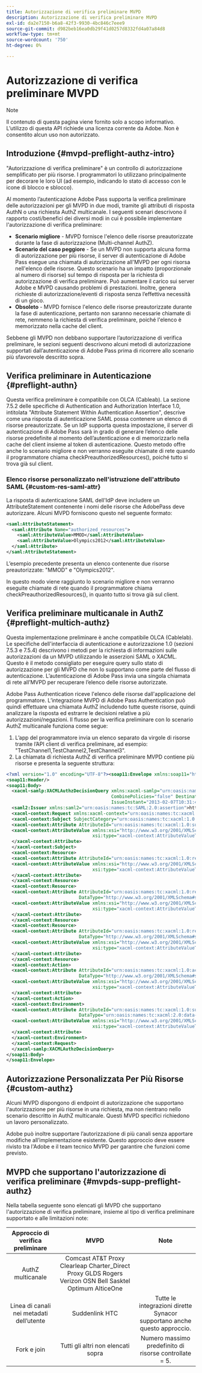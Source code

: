 ```yaml
---
title: Autorizzazione di verifica preliminare MVPD
description: Autorizzazione di verifica preliminare MVPD
exl-id: da2e7150-b6a8-42f3-9930-4bc846c7eee9
source-git-commit: d982beb16ea0db29f41d0257d8332fd4a07a84d8
workflow-type: tm+mt
source-wordcount: '750'
ht-degree: 0%

---
```


# Autorizzazione di verifica preliminare MVPD

>[!NOTE]
>
>Il contenuto di questa pagina viene fornito solo a scopo informativo. L’utilizzo di questa API richiede una licenza corrente da Adobe. Non è consentito alcun uso non autorizzato.

## Introduzione {#mvpd-preflight-authz-intro}

&quot;Autorizzazione di verifica preliminare&quot; è un controllo di autorizzazione semplificato per più risorse. I programmatori lo utilizzano principalmente per decorare le loro UI (ad esempio, indicando lo stato di accesso con le icone di blocco e sblocco).

Al momento l’autenticazione Adobe Pass supporta la verifica preliminare delle autorizzazioni per gli MVPD in due modi, tramite gli attributi di risposta AuthN o una richiesta AuthZ multicanale.  I seguenti scenari descrivono il rapporto costi/benefici dei diversi modi in cui è possibile implementare l&#39;autorizzazione di verifica preliminare:

* **Scenario migliore** - MVPD fornisce l&#39;elenco delle risorse preautorizzate durante la fase di autorizzazione (Multi-channel AuthZ).
* **Scenario del caso peggiore** - Se un MVPD non supporta alcuna forma di autorizzazione per più risorse, il server di autenticazione di Adobe Pass esegue una chiamata di autorizzazione all&#39;MVPD per ogni risorsa nell&#39;elenco delle risorse. Questo scenario ha un impatto (proporzionale al numero di risorse) sul tempo di risposta per la richiesta di autorizzazione di verifica preliminare. Può aumentare il carico sui server Adobe e MVPD causando problemi di prestazioni. Inoltre, genera richieste di autorizzazione/eventi di risposta senza l’effettiva necessità di un gioco.
* **Obsoleto** - MVPD fornisce l&#39;elenco delle risorse preautorizzate durante la fase di autenticazione, pertanto non saranno necessarie chiamate di rete, nemmeno la richiesta di verifica preliminare, poiché l&#39;elenco è memorizzato nella cache del client.

Sebbene gli MVPD non debbano supportare l’autorizzazione di verifica preliminare, le sezioni seguenti descrivono alcuni metodi di autorizzazione supportati dall’autenticazione di Adobe Pass prima di ricorrere allo scenario più sfavorevole descritto sopra.

## Verifica preliminare in Autenticazione {#preflight-authn}

Questa verifica preliminare è compatibile con OLCA (Cableab). La sezione 7.5.2 delle specifiche di Authentication and Authorization Interface 1.0, intitolata &quot;Attribute Statement Within Authentication Assertion&quot;, descrive come una risposta di autenticazione SAML possa contenere un elenco di risorse preautorizzate. Se un IdP supporta questa impostazione, il server di autenticazione di Adobe Pass sarà in grado di generare l’elenco delle risorse predefinite al momento dell’autenticazione e di memorizzarlo nella cache del client insieme al token di autenticazione. Questo metodo offre anche lo scenario migliore e non verranno eseguite chiamate di rete quando il programmatore chiama checkPreauthorizedResources(), poiché tutto si trova già sul client.

### Elenco risorse personalizzato nell&#39;istruzione dell&#39;attributo SAML {#custom-res-saml-attr}

La risposta di autenticazione SAML dell&#39;IdP deve includere un AttributeStatement contenente i nomi delle risorse che AdobePass deve autorizzare.  Alcuni MVPD forniscono questo nel seguente formato:

```XML
<saml:AttributeStatement>
  <saml:Attribute Name="authorized_resources">
    <saml:AttributeValue>MMOD</saml:AttributeValue>
    <saml:AttributeValue>Olympics2012</saml:AttributeValue>
  </saml:Attribute>
</saml:AttributeStatement>
```

L’esempio precedente presenta un elenco contenente due risorse preautorizzate: &quot;MMOD&quot; e &quot;Olympics2012&quot;.

In questo modo viene raggiunto lo scenario migliore e non verranno eseguite chiamate di rete quando il programmatore chiama checkPreauthorizedResources(), in quanto tutto si trova già sul client.

## Verifica preliminare multicanale in AuthZ {#preflight-multich-authz}

Questa implementazione preliminare è anche compatibile OLCA (Cablelab).  Le specifiche dell&#39;interfaccia di autenticazione e autorizzazione 1.0 (sezioni 7.5.3 e 7.5.4) descrivono i metodi per la richiesta di informazioni sulle autorizzazioni da un MVPD utilizzando le asserzioni SAML o XACML. Questo è il metodo consigliato per eseguire query sullo stato di autorizzazione per gli MVPD che non lo supportano come parte del flusso di autenticazione. L’autenticazione di Adobe Pass invia una singola chiamata di rete all’MVPD per recuperare l’elenco delle risorse autorizzate.


Adobe Pass Authentication riceve l&#39;elenco delle risorse dall&#39;applicazione del programmatore. L’integrazione MVPD di Adobe Pass Authentication può quindi effettuare una chiamata AuthZ includendo tutte queste risorse, quindi analizzare la risposta ed estrarre le decisioni relative a più autorizzazioni/negazioni.  Il flusso per la verifica preliminare con lo scenario AuthZ multicanale funziona come segue:

1. L’app del programmatore invia un elenco separato da virgole di risorse tramite l’API client di verifica preliminare, ad esempio: &quot;TestChannel1,TestChannel2,TestChannel3&quot;.
1. La chiamata di richiesta AuthZ di verifica preliminare MVPD contiene più risorse e presenta la seguente struttura:

```XML
<?xml version="1.0" encoding="UTF-8"?><soap11:Envelope xmlns:soap11="http://schemas.xmlsoap.org/soap/envelope/"> 
<soap11:Header/> 
<soap11:Body> 
  <xacml-samlp:XACMLAuthzDecisionQuery xmlns:xacml-samlp="urn:oasis:names:tc:xacml:2.0:profile:saml2.0:v2:schema:protocol" 
                                       CombinePolicies="false" Destination="https://login.idpexmaple.net/" ID="_3576604f382455d6495f342d9e07b69c" 
                                       IssueInstant="2013-02-07T10:31:40.333Z" Version="2.0"> 
  <saml2:Issuer xmlns:saml2="urn:oasis:names:tc:SAML:2.0:assertion">https://saml.sp.auth-staging.adobe.com/on-behalf-of/TestDistributors</saml2:Issuer> 
  <xacml-context:Request xmlns:xacml-context="urn:oasis:names:tc:xacml:2.0:context:schema:os"> 
  <xacml-context:Subject SubjectCategory="urn:oasis:names:tc:xacml:1.0:subject-category:access-subject"> 
  <xacml-context:Attribute AttributeId="urn:oasis:names:tc:xacml:1.0:subject:subject-id" DataType="http://www.w3.org/2001/XMLSchema#string"> 
  <xacml-context:AttributeValue xmlns:xsi="http://www.w3.org/2001/XMLSchema-instance" 
                                xsi:type="xacml-context:AttributeValueType">VFZTAQEAABQCe[...]</xacml-context:AttributeValue> 
  </xacml-context:Attribute> 
  </xacml-context:Subject> 
  <xacml-context:Resource> 
  <xacml-context:Attribute AttributeId="urn:oasis:names:tc:xacml:1.0:resource:resource-id" DataType="http://www.w3.org/2001/XMLSchema#string"> 
  <xacml-context:AttributeValue xmlns:xsi="http://www.w3.org/2001/XMLSchema-instance" 
                                xsi:type="xacml-context:AttributeValueType">TestChannel1</xacml-context:AttributeValue> 
  </xacml-context:Attribute> 
  </xacml-context:Resource> 
  <xacml-context:Resource> 
  <xacml-context:Attribute AttributeId="urn:oasis:names:tc:xacml:1.0:resource:resource-id" 
                           DataType="http://www.w3.org/2001/XMLSchema#string"> 
  <xacml-context:AttributeValue xmlns:xsi="http://www.w3.org/2001/XMLSchema-instance" 
                                xsi:type="xacml-context:AttributeValueType">TestChannel2</xacml-context:AttributeValue> 
  </xacml-context:Attribute> 
  </xacml-context:Resource> 
  <xacml-context:Resource> 
  <xacml-context:Attribute AttributeId="urn:oasis:names:tc:xacml:1.0:resource:resource-id" 
                           DataType="http://www.w3.org/2001/XMLSchema#string"> 
  <xacml-context:AttributeValue xmlns:xsi="http://www.w3.org/2001/XMLSchema-instance"
                                xsi:type="xacml-context:AttributeValueType">TestChannel3</xacml-context:AttributeValue> 
  </xacml-context:Attribute> 
  </xacml-context:Resource> 
  <xacml-context:Action> 
  <xacml-context:Attribute AttributeId="urn:oasis:names:tc:xacml:1.0:action:action-id" 
                           DataType="http://www.w3.org/2001/XMLSchema#string"> 
  <xacml-context:AttributeValue xmlns:xsi="http://www.w3.org/2001/XMLSchema-instance" 
                                xsi:type="xacml-context:AttributeValueType">VIEW</xacml-context:AttributeValue> 
  </xacml-context:Attribute> 
  </xacml-context:Action> 
  <xacml-context:Environment> 
  <xacml-context:Attribute AttributeId="urn:oasis:names:tc:xacml:1.0:subject:authn-locality:ip-address" 
                           DataType="urn:oasis:names:tc:xacml:2.0:data-type:ipAddress"> 
  <xacml-context:AttributeValue xmlns:xsi="http://www.w3.org/2001/XMLSchema-instance" 
                                xsi:type="xacml-context:AttributeValueType">127.0.0.1</xacml-context:AttributeValue> 
  </xacml-context:Attribute> 
  </xacml-context:Environment> 
  </xacml-context:Request> 
  </xacml-samlp:XACMLAuthzDecisionQuery> 
</soap11:Body> 
</soap11:Envelope>
```

## Autorizzazione Personalizzata Per Più Risorse {#custom-authz}

Alcuni MVPD dispongono di endpoint di autorizzazione che supportano l&#39;autorizzazione per più risorse in una richiesta, ma non rientrano nello scenario descritto in AuthZ multicanale. Questi MVPD specifici richiedono un lavoro personalizzato.

Adobe può inoltre supportare l’autorizzazione di più canali senza apportare modifiche all’implementazione esistente.  Questo approccio deve essere rivisto tra l&#39;Adobe e il team tecnico MVPD per garantire che funzioni come previsto.

## MVPD che supportano l&#39;autorizzazione di verifica preliminare {#mvpds-supp-preflight-authz}

Nella tabella seguente sono elencati gli MVPD che supportano l&#39;autorizzazione di verifica preliminare, insieme al tipo di verifica preliminare supportato e alle limitazioni note:

| Approccio di verifica preliminare | MVPD | Note |
|:-------------------------------:|:--------------------------------------------------------------------------------------------------------:|:------------------------------------------------------------------:|
| AuthZ multicanale | Comcast AT&amp;T Proxy Clearleap Charter_Direct Proxy GLDS Rogers Verizon OSN Bell Sasktel Optimum AlticeOne |                                                                    |
| Linea di canali nei metadati dell’utente | Suddenlink HTC | Tutte le integrazioni dirette Synacor supportano anche questo approccio. |
| Fork e join | Tutti gli altri non elencati sopra | Numero massimo predefinito di risorse controllate = 5. |

<!--
![RelatedInformation]
>* [Logout](/help/authentication/usecase-mvpd-logout.md)
>* [Authorization](/help/authentication/authz-usecase.md)
>* [MVPD Integration Features](/help/authentication/mvpd-integr-features.md)
>* [MVPD User Metadata Exchange](/help/authentication/mvpd-user-metadata-exchng.md)
>* [Preflight Authorization - Programmer Integration Guide](/help/authentication/preflight-authz.md)
>* [AuthN and AuthZ Interface 1.0 Specification](https://www.cablelabs.com/specifications/CL-SP-AUTH1.0-I04-120621.pdf){target=_blank} 
-->
